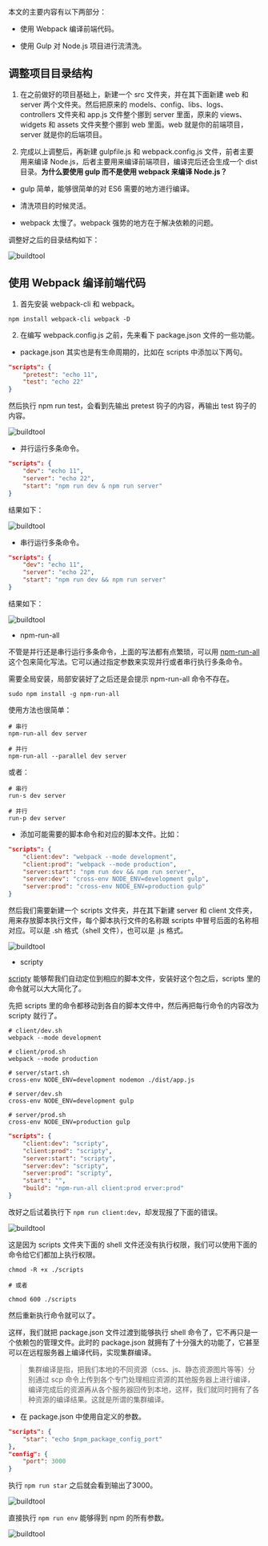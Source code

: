 本文的主要内容有以下两部分：

- 使用 Webpack 编译前端代码。

- 使用 Gulp 对 Node.js 项目进行流清洗。

## 调整项目目录结构

1. 在之前做好的项目基础上，新建一个 src 文件夹，并在其下面新建 web 和 server 两个文件夹。然后把原来的 models、config、libs、logs、controllers 文件夹和 app.js 文件整个挪到 server 里面，原来的 views、widgets 和 assets 文件夹整个挪到 web 里面。web 就是你的前端项目，server 就是你的后端项目。

2. 完成以上调整后，再新建 gulpfile.js 和 webpack.config.js 文件，前者主要用来编译 Node.js，后者主要用来编译前端项目，编译完后还会生成一个 dist 目录。**为什么要使用 gulp 而不是使用 webpack 来编译 Node.js？**

- gulp 简单，能够很简单的对 ES6 需要的地方进行编译。

- 清洗项目的时候灵活。

- webpack 太慢了。webpack 强势的地方在于解决依赖的问题。

调整好之后的目录结构如下：

![buildtool](../.vuepress/public/assets/image/engineering/cli1.png 'buildtool')

## 使用 Webpack 编译前端代码

1. 首先安装 webpack-cli 和 webpack。

```
npm install webpack-cli webpack -D
```

2. 在编写 webpack.config.js 之前，先来看下 package.json 文件的一些功能。

- package.json 其实也是有生命周期的，比如在 scripts 中添加以下两句。

```json
"scripts": {
    "pretest": "echo 11",
    "test": "echo 22"
}
```

然后执行 npm run test，会看到先输出 pretest 钩子的内容，再输出 test 钩子的内容。

![buildtool](../.vuepress/public/assets/image/engineering/buildtool1.png 'buildtool')

- 并行运行多条命令。

```json
"scripts": {
    "dev": "echo 11",
    "server": "echo 22",
    "start": "npm run dev & npm run server"
}
```

结果如下：

![buildtool](../.vuepress/public/assets/image/engineering/buildtool2.png 'buildtool')

- 串行运行多条命令。

```json
"scripts": {
    "dev": "echo 11",
    "server": "echo 22",
    "start": "npm run dev && npm run server"
}
```

结果如下：

![buildtool](../.vuepress/public/assets/image/engineering/buildtool3.png 'buildtool')

- npm-run-all

不管是并行还是串行运行多条命令，上面的写法都有点繁琐，可以用 [npm-run-all](https://www.npmjs.com/package/npm-run-all) 这个包来简化写法。它可以通过指定参数来实现并行或者串行执行多条命令。

需要全局安装，局部安装好了之后还是会提示 npm-run-all 命令不存在。

```
sudo npm install -g npm-run-all
```

使用方法也很简单：

```shell
# 串行
npm-run-all dev server

# 并行
npm-run-all --parallel dev server
```

或者：

```shell
# 串行
run-s dev server

# 并行
run-p dev server
```

- 添加可能需要的脚本命令和对应的脚本文件。比如：

```json
"scripts": {
    "client:dev": "webpack --mode development",
    "client:prod": "webpack --mode production",
    "server:start": "npm run dev && npm run server",
    "server:dev": "cross-env NODE_ENV=development gulp",
    "server:prod": "cross-env NODE_ENV=production gulp"
}
```

然后我们需要新建一个 scripts 文件夹，并在其下新建 server 和 client 文件夹，用来存放脚本执行文件，每个脚本执行文件的名称跟 scripts 中冒号后面的名称相对应。可以是 .sh 格式（shell 文件），也可以是 .js 格式。

![buildtool](../.vuepress/public/assets/image/engineering/buildtool4.png 'buildtool')

- scripty

[scripty](https://www.npmjs.com/package/scripty) 能够帮我们自动定位到相应的脚本文件，安装好这个包之后，scripts 里的命令就可以大大简化了。

先把 scripts 里的命令都移动到各自的脚本文件中，然后再把每行命令的内容改为 scripty 就行了。

```shell
# client/dev.sh
webpack --mode development

# client/prod.sh
webpack --mode production

# server/start.sh
cross-env NODE_ENV=development nodemon ./dist/app.js

# server/dev.sh
cross-env NODE_ENV=development gulp

# server/prod.sh
cross-env NODE_ENV=production gulp
```

```json
"scripts": {
    "client:dev": "scripty",
    "client:prod": "scripty",
    "server:start": "scripty",
    "server:dev": "scripty",
    "server:prod": "scripty",
    "start": "",
    "build": "npm-run-all client:prod erver:prod"
}
```

改好之后试着执行下 `npm run client:dev`，却发现报了下面的错误。

![buildtool](../.vuepress/public/assets/image/engineering/buildtool5.png 'buildtool')

这是因为 scripts 文件夹下面的 shell 文件还没有执行权限，我们可以使用下面的命令给它们都加上执行权限。

```shell
chmod -R +x ./scripts

# 或者

chmod 600 ./scripts
```

然后重新执行命令就可以了。

这样，我们就把 package.json 文件过渡到能够执行 shell 命令了，它不再只是一个依赖包的管理文件。此时的 package.json 就拥有了十分强大的功能了，它甚至可以在远程服务器上编译代码，实现集群编译。

> 集群编译是指，把我们本地的不同资源（css、js、静态资源图片等等）分别通过 scp 命令上传到各个专门处理相应资源的其他服务器上进行编译，编译完成后的资源再从各个服务器回传到本地，这样，我们就同时拥有了各种资源的编译结果。这就是所谓的集群编译。

- 在 package.json 中使用自定义的参数。

```json
"scripts": {
    "star": "echo $npm_package_config_port"
},
"config": {
    "port": 3000
}
```

执行 `npm run star` 之后就会看到输出了3000。

![buildtool](../.vuepress/public/assets/image/engineering/buildtool6.png 'buildtool')

直接执行 `npm run env` 能够得到 npm 的所有参数。

![buildtool](../.vuepress/public/assets/image/engineering/buildtool7.png 'buildtool')
